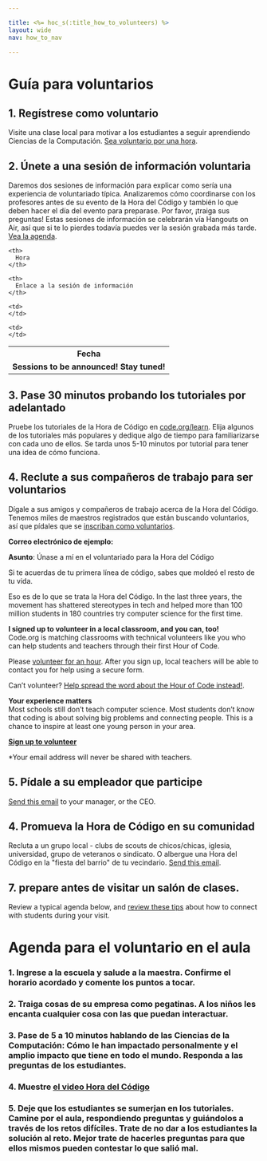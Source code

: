 ```yaml
---

title: <%= hoc_s(:title_how_to_volunteers) %>
layout: wide
nav: how_to_nav

---
```


# Guía para voluntarios

## 1. Regístrese como voluntario

Visite una clase local para motivar a los estudiantes a seguir aprendiendo Ciencias de la Computación. [Sea voluntario por una hora](https://code.org/volunteer/engineer).

## 2. Únete a una sesión de información voluntaria

Daremos dos sesiones de información para explicar como sería una experiencia de voluntariado típica. Analizaremos cómo coordinarse con los profesores antes de su evento de la Hora del Código y también lo que deben hacer el día del evento para preparase. Por favor, ¡traiga sus preguntas! Estas sesiones de información se celebrarán vía Hangouts on Air, así que si te lo pierdes todavía puedes ver la sesión grabada más tarde. [Vea la agenda](https://docs.google.com/document/d/1y2PjgICSEnYGTD7MT1mvLS6RvA9BJDG4zWheD0ZFIUo/edit?usp=sharing).

<table>
  <tr>
    <th>
      Fecha
    </th>
    
    <th>
      Hora
    </th>
    
    <th>
      Enlace a la sesión de información
    </th>
  </tr>
  
  <tr>
    <td>
      <strong>Sessions to be announced! Stay tuned!</strong>
    </td>
    
    <td>
    </td>
    
    <td>
    </td>
  </tr>
</table>

## 3. Pase 30 minutos probando los tutoriales por adelantado

Pruebe los tutoriales de la Hora de Código en [code.org/learn](https://code.org/learn). Elija algunos de los tutoriales más populares y dedique algo de tiempo para familiarizarse con cada uno de ellos. Se tarda unos 5-10 minutos por tutorial para tener una idea de cómo funciona.

## 4. Reclute a sus compañeros de trabajo para ser voluntarios

Dígale a sus amigos y compañeros de trabajo acerca de la Hora del Código. Tenemos miles de maestros registrados que están buscando voluntarios, así que pídales que se [inscriban como voluntarios](https://code.org/volunteer).

**Correo electrónico de ejemplo:**

**Asunto**: Únase a mí en el voluntariado para la Hora del Código

Si te acuerdas de tu primera línea de código, sabes que moldeó el resto de tu vida.

Eso es de lo que se trata la Hora del Código. In the last three years, the movement has shattered stereotypes in tech and helped more than 100 million students in 180 countries try computer science for the first time.

**I signed up to volunteer in a local classroom, and you can, too!**   
Code.org is matching classrooms with technical volunteers like you who can help students and teachers through their first Hour of Code.

Please [volunteer for an hour](https://code.org/volunteer/engineer). After you sign up, local teachers will be able to contact you for help using a secure form.

Can’t volunteer? [Help spread the word about the Hour of Code instead!](https://hourofcode.com/promote).

**Your experience matters**  
Most schools still don’t teach computer science. Most students don’t know that coding is about solving big problems and connecting people. This is a chance to inspire at least one young person in your area.

**[Sign up to volunteer](https://code.org/volunteer/engineer)**

*Your email address will never be shared with teachers.

## 5. Pídale a su empleador que participe

[Send this email](https://hourofcode.com/promote/resources#email) to your manager, or the CEO.

## 4. Promueva la Hora de Código en su comunidad

Recluta a un grupo local - clubs de scouts de chicos/chicas, iglesia, universidad, grupo de veteranos o sindicato. O albergue una Hora del Código en la "fiesta del barrio" de tu vecindario. [Send this email](https://hourofcode.com/promote/resources#email).

## 7. prepare antes de visitar un salón de clases.

Review a typical agenda below, and [review these tips](https://code.org/files/CSTT_Volunteers.pdf) about how to connect with students during your visit.

# Agenda para el voluntario en el aula

### 1. Ingrese a la escuela y salude a la maestra. Confirme el horario acordado y comente los puntos a tocar.

### 2. Traiga cosas de su empresa como pegatinas. A los niños les encanta cualquier cosa con las que puedan interactuar.

### 3. Pase de 5 a 10 minutos hablando de las Ciencias de la Computación: Cómo le han impactado personalmente y el amplio impacto que tiene en todo el mundo. Responda a las preguntas de los estudiantes.

### 4. Muestre [el video Hora del Código](https://www.youtube.com/watch?v=2DxWIxec6yo)

### 5. Deje que los estudiantes se sumerjan en los tutoriales. Camine por el aula, respondiendo preguntas y guiándolos a través de los retos difíciles. Trate de no dar a los estudiantes la solución al reto. Mejor trate de hacerles preguntas para que ellos mismos pueden contestar lo que salió mal.